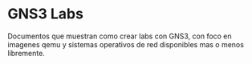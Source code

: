 # GNS3 Labs

Documentos que muestran como crear labs con GNS3, con foco en imagenes qemu y sistemas operativos de red disponibles mas o menos libremente.
